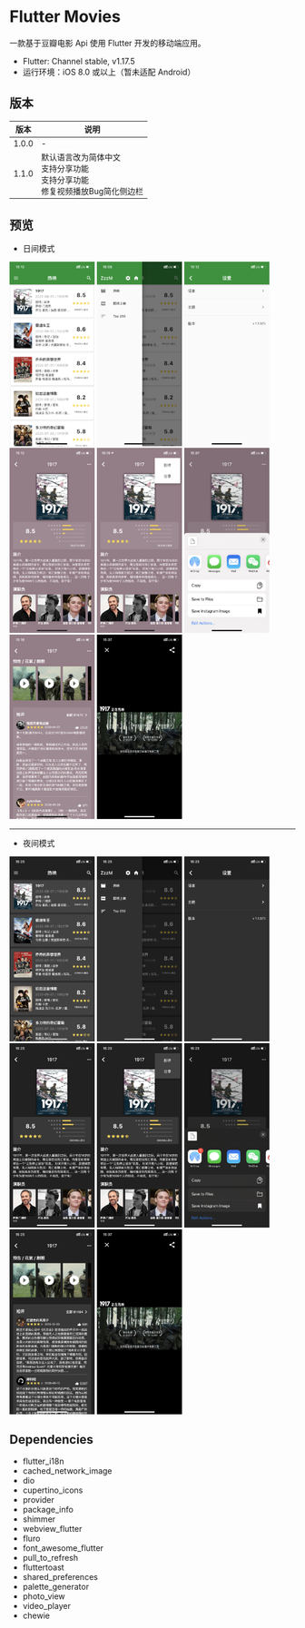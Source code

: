 # Flutter Movies
一款基于豆瓣电影 Api 使用 Flutter 开发的移动端应用。
- Flutter: Channel stable, v1.17.5
- 运行环境：iOS 8.0 或以上（暂未适配 Android）

## 版本

| 版本 |  说明 |
| ----  | ---- |
| 1.0.0 | - |
| 1.1.0 | 默认语言改为简体中文</br>支持分享功能</br>支持分享功能</br>修复视频播放Bug</bar>简化侧边栏 |


## 预览

- 日间模式

<img src="previews/l1.PNG" width=150>
<img src="previews/l2.PNG" width=150>
<img src="previews/l3.PNG" width=150>
<img src="previews/l4.PNG" width=150>
<img src="previews/l5.PNG" width=150>
<img src="previews/l6.PNG" width=150>
<img src="previews/l7.PNG" width=150>
<img src="previews/l8.PNG" width=150>

---

- 夜间模式
  
<img src="previews/d1.PNG" width=150>
<img src="previews/d2.PNG" width=150>
<img src="previews/d3.PNG" width=150>
<img src="previews/d4.PNG" width=150>
<img src="previews/d5.PNG" width=150>
<img src="previews/d6.PNG" width=150>
<img src="previews/d7.PNG" width=150>
<img src="previews/l8.PNG" width=150>

## Dependencies
- flutter_i18n
- cached_network_image
- dio
- cupertino_icons
- provider
- package_info
- shimmer
- webview_flutter
- fluro
- font_awesome_flutter
- pull_to_refresh
- fluttertoast
- shared_preferences
- palette_generator
- photo_view
- video_player
- chewie
